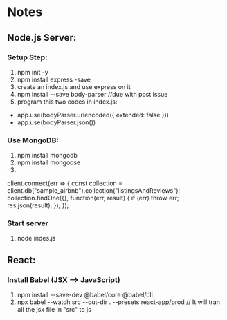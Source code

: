 # Notes

## Node.js Server:
### Setup Step:
1. npm init -y
2. npm install express -save
3. create an index.js and use express on it
4. npm install --save body-parser  //due with post issue
5. program this two codes in index.js:
* app.use(bodyParser.urlencoded({ extended: false }))
* app.use(bodyParser.json())

### Use MongoDB:
1. npm install mongodb
2. npm install mongoose
3. 
client.connect(err => {
  const collection = client.db("sample_airbnb").collection("listingsAndReviews");
  collection.findOne({}, function(err, result) {
    if (err) throw err;
    res.json(result);
  });
});

### Start server
1. node indes.js

## React:
### Install Babel (JSX --> JavaScript)
1. npm install --save-dev @babel/core @babel/cli
2. npx babel --watch src --out-dir . --presets react-app/prod // It will tran all the jsx file in "src" to js

